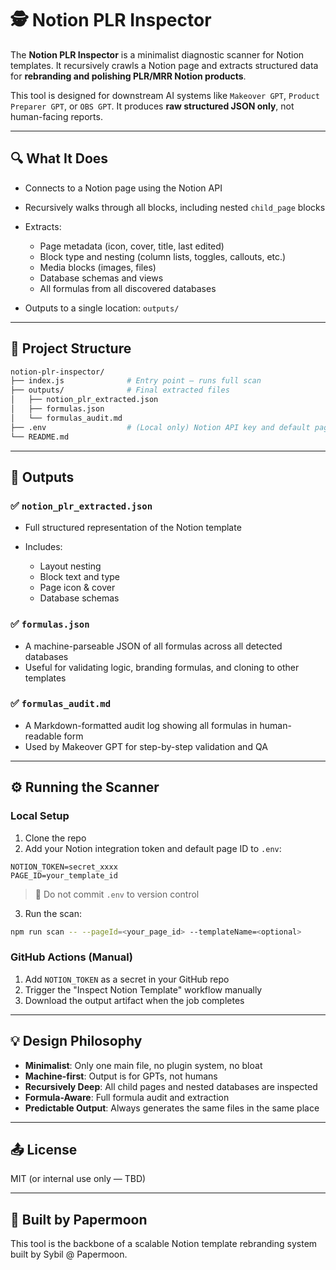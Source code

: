 # 🕵️ Notion PLR Inspector

The **Notion PLR Inspector** is a minimalist diagnostic scanner for Notion templates. It recursively crawls a Notion page and extracts structured data for **rebranding and polishing PLR/MRR Notion products**.

This tool is designed for downstream AI systems like `Makeover GPT`, `Product Preparer GPT`, or `OBS GPT`. It produces **raw structured JSON only**, not human-facing reports.

---

## 🔍 What It Does

* Connects to a Notion page using the Notion API
* Recursively walks through all blocks, including nested `child_page` blocks
* Extracts:

  * Page metadata (icon, cover, title, last edited)
  * Block type and nesting (column lists, toggles, callouts, etc.)
  * Media blocks (images, files)
  * Database schemas and views
  * All formulas from all discovered databases
* Outputs to a single location: `outputs/`

---

## 📂 Project Structure

```bash
notion-plr-inspector/
├── index.js              # Entry point – runs full scan
├── outputs/              # Final extracted files
│   ├── notion_plr_extracted.json
│   ├── formulas.json
│   └── formulas_audit.md
├── .env                  # (Local only) Notion API key and default page ID
└── README.md
```

---

## 📄 Outputs

### ✅ `notion_plr_extracted.json`

* Full structured representation of the Notion template
* Includes:

  * Layout nesting
  * Block text and type
  * Page icon & cover
  * Database schemas

### ✅ `formulas.json`

* A machine-parseable JSON of all formulas across all detected databases
* Useful for validating logic, branding formulas, and cloning to other templates

### ✅ `formulas_audit.md`

* A Markdown-formatted audit log showing all formulas in human-readable form
* Used by Makeover GPT for step-by-step validation and QA

---

## ⚙️ Running the Scanner

### Local Setup

1. Clone the repo
2. Add your Notion integration token and default page ID to `.env`:

```env
NOTION_TOKEN=secret_xxxx
PAGE_ID=your_template_id
```

> 🔐 Do not commit `.env` to version control

3. Run the scan:

```bash
npm run scan -- --pageId=<your_page_id> --templateName=<optional>
```

### GitHub Actions (Manual)

1. Add `NOTION_TOKEN` as a secret in your GitHub repo
2. Trigger the "Inspect Notion Template" workflow manually
3. Download the output artifact when the job completes

---

## 💡 Design Philosophy

* **Minimalist**: Only one main file, no plugin system, no bloat
* **Machine-first**: Output is for GPTs, not humans
* **Recursively Deep**: All child pages and nested databases are inspected
* **Formula-Aware**: Full formula audit and extraction
* **Predictable Output**: Always generates the same files in the same place

---

## 📤 License

MIT (or internal use only — TBD)

---

## 🙌 Built by Papermoon

This tool is the backbone of a scalable Notion template rebranding system built by Sybil @ Papermoon.
